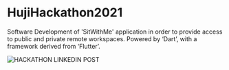 # HujiHackathon2021
Software Development of 'SitWithMe' application in order to provide access to public and private remote workspaces. Powered by ‘Dart’, with a framework derived from ‘Flutter’.


![HACKATHON LINKEDIN POST](https://user-images.githubusercontent.com/84475121/129782034-dcf6ef95-539a-4a33-bb55-e01968c3145f.png)


